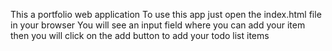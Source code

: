 This a portfolio web application
To use this app just open the index.html file in your browser
You will see an input field where you can add your item
then you will click on the add button to add your todo list items